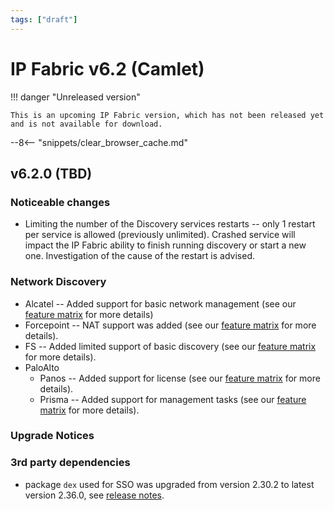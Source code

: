 ```yaml
---
tags: ["draft"]
---
```


# IP Fabric v6.2 (Camlet)

!!! danger "Unreleased version"

    This is an upcoming IP Fabric version, which has not been released yet and is not available for download.

--8<-- "snippets/clear_browser_cache.md"

## v6.2.0 (TBD)

### Noticeable changes
- Limiting the number of the Discovery services restarts -- only 1 restart per service is allowed (previously unlimited). Crashed service will impact the IP Fabric ability to finish running discovery or start a new one. Investigation of the cause of the restart is advised.

### Network Discovery

- Alcatel -- Added support for basic network management (see our [feature matrix](https://matrix.ipfabric.io) for more details)
- Forcepoint -- NAT support was added (see our [feature matrix](https://matrix.ipfabric.io) for more details).
- FS -- Added limited support of basic discovery (see our [feature matrix](https://matrix.ipfabric.io) for more details).
- PaloAlto
    - Panos -- Added support for license (see our [feature matrix](https://matrix.ipfabric.io) for more details).
    - Prisma -- Added support for management tasks (see our [feature matrix](https://matrix.ipfabric.io) for more details).
### Upgrade Notices

###  3rd party dependencies

- package `dex` used for SSO was upgraded from version 2.30.2 to latest version 2.36.0, see [release notes](https://github.com/dexidp/dex/releases).
